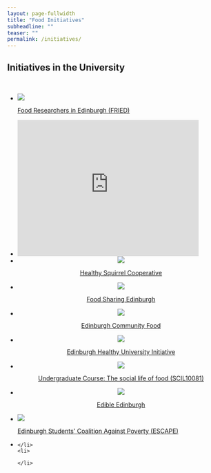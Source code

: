 ```yaml
---
layout: page-fullwidth
title: "Food Initiatives"
subheadline: ""
teaser: ""
permalink: /initiatives/
---
```


## Initiatives in the University

<p>
    &nbsp;
</p>
<ul class="small-block-grid-4">
    <li>
        <a href="http://www.sps.ed.ac.uk/research/research_centres/cross_school_research_clusters/food_researchers_in_edinburgh_fried"><img src="http://www.sps.ed.ac.uk/__data/assets/image/0003/164145/141112153220_69962.jpg" /></a>
        <p class="text-center">
            <a href="http://www.sps.ed.ac.uk/research/research_centres/cross_school_research_clusters/food_researchers_in_edinburgh_fried">Food Researchers in Edinburgh (FRIED)</a>
        </p>
    </li>
    <li>
        <div class="flex-video">
        <iframe width="420" height="315" src="https://www.youtube.com/embed/_wjPACwDyCA" frameborder="0" allowfullscreen></iframe>
    </div>
    </li>
    <li>
        <center>
            <img class="center" src="{{ site.urlimg }}plate7-128.png" />
            <p class="text-center">
                <a href="http://heartysquirreledinburgh.weebly.com/">Healthy Squirrel Cooperative</a>
            </p>
        </center>
    </li>
    <li>
        <center>
            <img class="center" src="{{ site.urlimg }}plate7-128.png" />
            <p class="text-center">
                <a href="https://foodsharingedinburgh.wordpress.com">Food Sharing Edinburgh</a>
            </p>
        </center>
    </li>
</ul>
<ul class="small-block-grid-4">
    <li>
        <center><img class="center" src="{{ site.urlimg }}plate7-128.png" />
            <p> <a href="http://www.edinburghcommunityfood.org.uk">Edinburgh Community Food</a></p>
        </center>
    </li>
    <li>
        <center><img class="center" src="{{ site.urlimg }}plate7-128.png" />
            <p><a href="http://www.ed.ac.uk/staff-students/staff/enhancing-student-experience/initiatives/sep/healthy-university/whos-involved">Edinburgh Healthy University Initiative</a></p>
        </center>
    </li>
    <li>
        <center><img class="center" src="{{ site.urlimg }}plate7-128.png" />
            <p><a href="http://www.drps.ed.ac.uk/15-16/dpt/cxscil10081.htm">Undergraduate Course: The social life of food (SCIL10081)</a></p>
        </center>
    </li>
    <li>
        <center><img class="center" src="{{ site.urlimg }}plate7-128.png" />
            <p><a href="http://www.edible-edinburgh.org/">Edible Edinburgh</a></p>
        </center>
    </li>
</ul>
<ul class="small-block-grid-4">
    <li>
        <img class="center" src="{{ site.urlimg }}plate7-128.png" />
        <p class="text-center">
            <a href="https://www.facebook.com/edinburghescape">Edinburgh Students' Coalition Against Poverty (ESCAPE)</a>
        </p>
    </li>
    <li>
 
    </li>
    <li>
       
    </li>
</ul>


<!-- a href="https://twitter.com/seasonedstudent?lang=en-gb%0Ahttp://theseasonedstudent.com/">Seasoned Students initiative at University of Aberdeen</a>
 — new Sociology course on food convened by Isabelle Darmon &amp; Niamh Moore
 — Marisa Wilson sits on steering committee
<a href="http://fifediet.co.uk/">Fife Diet</a> — Mike Small has done teaching for Ronan Bolton &amp; Steve Yearley previously
<a href="http://www.mrseelsgarden.org">Mr Seel's Garden (Liverpool)</a> — project that Chris Speed was involved with
 -->
